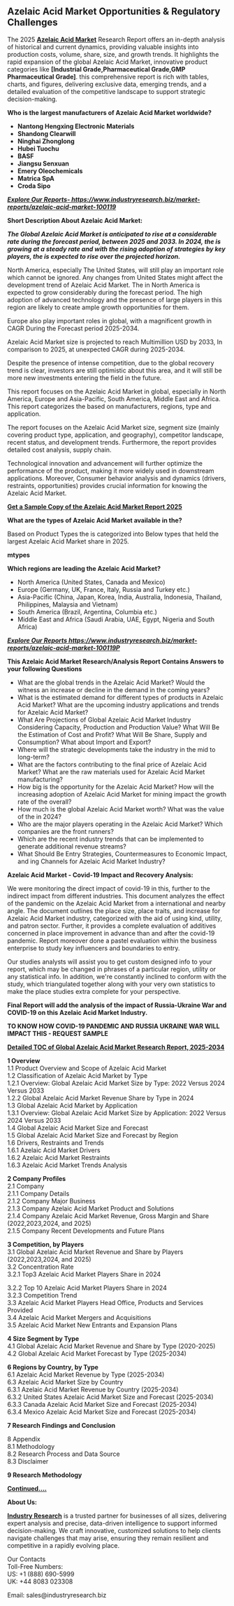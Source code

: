 <h2><strong>Azelaic Acid Market Opportunities & Regulatory Challenges</strong></h2><p>The 2025&nbsp;<strong><a href="https://www.industryresearch.biz/market-reports/azelaic-acid-market-100119">Azelaic Acid Market</a></strong>&nbsp;Research Report offers an in-depth analysis of historical and current dynamics, providing valuable insights into production costs, volume, share, size, and growth trends. It highlights the rapid expansion of the global Azelaic Acid Market, innovative product categories like&nbsp;<strong>[Industrial Grade,Pharmaceutical Grade,GMP Pharmaceutical Grade]</strong>. this comprehensive report is rich with tables, charts, and figures, delivering exclusive data, emerging trends, and a detailed evaluation of the competitive landscape to support strategic decision-making.</p><p><strong>Who is the largest manufacturers of Azelaic Acid Market worldwide?</strong></p><p><strong><ul><li>Nantong Hengxing Electronic Materials</li><li>Shandong Clearwill</li><li>Ninghai Zhonglong</li><li>Hubei Tuochu</li><li>BASF</li><li>Jiangsu Senxuan</li><li>Emery Oleochemicals</li><li>Matrica SpA</li><li>Croda Sipo</li></ul></strong></p><p><strong><em><a href="https://www.industryresearch.biz/enquiry/request-sample/100119">Explore Our Reports-&nbsp;https://www.industryresearch.biz/market-reports/azelaic-acid-market-100119</a></em></strong></p><p><strong>Short Description About Azelaic Acid Market:</strong></p><p><strong><em>The Global Azelaic Acid Market is anticipated to rise at a considerable rate during the forecast period, between 2025 and 2033. In 2024, the is growing at a steady rate and with the rising adoption of strategies by key players, the is expected to rise over the projected horizon.</em></strong></p><p>North America, especially The United States, will still play an important role which cannot be ignored. Any changes from United States might affect the development trend of Azelaic Acid Market. The in North America is expected to grow considerably during the forecast period. The high adoption of advanced technology and the presence of large players in this region are likely to create ample growth opportunities for them.</p><p>Europe also play important roles in global, with a magnificent growth in CAGR During the Forecast period 2025-2034.</p><p>Azelaic Acid Market size is projected to reach Multimillion USD by 2033, In comparison to 2025, at unexpected CAGR during 2025-2034.</p><p>Despite the presence of intense competition, due to the global recovery trend is clear, investors are still optimistic about this area, and it will still be more new investments entering the field in the future.</p><p>This report focuses on the Azelaic Acid Market in global, especially in North America, Europe and Asia-Pacific, South America, Middle East and Africa. This report categorizes the based on manufacturers, regions, type and application.</p><p>The report focuses on the Azelaic Acid Market size, segment size (mainly covering product type, application, and geography), competitor landscape, recent status, and development trends. Furthermore, the report provides detailed cost analysis, supply chain.</p><p>Technological innovation and advancement will further optimize the performance of the product, making it more widely used in downstream applications. Moreover, Consumer behavior analysis and dynamics (drivers, restraints, opportunities) provides crucial information for knowing the Azelaic Acid Market.</p><p><strong><a href="https://www.industryresearch.biz/enquiry/request-sample/100119">Get a Sample Copy of the Azelaic Acid Market Report 2025</a></strong></p><p><strong>What are the types of Azelaic Acid Market available in the?</strong></p><p>Based on Product Types the is categorized into Below types that held the largest Azelaic Acid Market share in 2025.</p><p><strong>mtypes</strong></p><p><strong>Which regions are leading the Azelaic Acid Market?</strong></p><ul><li>North America (United States, Canada and Mexico)</li><li>Europe (Germany, UK, France, Italy, Russia and Turkey etc.)</li><li>Asia-Pacific (China, Japan, Korea, India, Australia, Indonesia, Thailand, Philippines, Malaysia and Vietnam)</li><li>South America (Brazil, Argentina, Columbia etc.)</li><li>Middle East and Africa (Saudi Arabia, UAE, Egypt, Nigeria and South Africa)</li></ul><p><strong><em><a href="https://www.industryresearch.biz/market-reports/azelaic-acid-market-100119">Explore Our Reports https://www.industryresearch.biz/market-reports/azelaic-acid-market-100119P</a></em></strong></p><p><strong>This Azelaic Acid Market Research/Analysis Report Contains Answers to your following Questions</strong></p><ul><li>What are the global trends in the Azelaic Acid Market? Would the witness an increase or decline in the demand in the coming years?</li><li>What is the estimated demand for different types of products in Azelaic Acid Market? What are the upcoming industry applications and trends for Azelaic Acid Market?</li><li>What Are Projections of Global Azelaic Acid Market Industry Considering Capacity, Production and Production Value? What Will Be the Estimation of Cost and Profit? What Will Be Share, Supply and Consumption? What about Import and Export?</li><li>Where will the strategic developments take the industry in the mid to long-term?</li><li>What are the factors contributing to the final price of Azelaic Acid Market? What are the raw materials used for Azelaic Acid Market manufacturing?</li><li>How big is the opportunity for the Azelaic Acid Market? How will the increasing adoption of Azelaic Acid Market for mining impact the growth rate of the overall?</li><li>How much is the global Azelaic Acid Market worth? What was the value of the in 2024?</li><li>Who are the major players operating in the Azelaic Acid Market? Which companies are the front runners?</li><li>Which are the recent industry trends that can be implemented to generate additional revenue streams?</li><li>What Should Be Entry Strategies, Countermeasures to Economic Impact, and ing Channels for Azelaic Acid Market Industry?</li></ul><p><strong>Azelaic Acid Market - Covid-19 Impact and Recovery Analysis:</strong></p><p>We were monitoring the direct impact of covid-19 in this, further to the indirect impact from different industries. This document analyzes the effect of the pandemic on the Azelaic Acid Market from a international and nearby angle. The document outlines the place size, place traits, and increase for Azelaic Acid Market industry, categorized with the aid of using kind, utility, and patron sector. Further, it provides a complete evaluation of additives concerned in place improvement in advance than and after the covid-19 pandemic. Report moreover done a pastel evaluation within the business enterprise to study key influencers and boundaries to entry.</p><p>Our studies analysts will assist you to get custom designed info to your report, which may be changed in phrases of a particular region, utility or any statistical info. In addition, we're constantly inclined to conform with the study, which triangulated together along with your very own statistics to make the place studies extra complete for your perspective.</p><p><strong>Final Report will add the analysis of the impact of Russia-Ukraine War and COVID-19 on this Azelaic Acid Market Industry.</strong></p><p><strong>TO KNOW HOW COVID-19 PANDEMIC AND RUSSIA UKRAINE WAR WILL IMPACT THIS - REQUEST SAMPLE</strong></p><p><strong><a href="https://www.industryresearch.biz/market-reports/azelaic-acid-market-100119">Detailed TOC of Global Azelaic Acid Market Research Report, 2025-2034</a></strong></p><p><strong>1 Overview</strong><br /> 1.1 Product Overview and Scope of Azelaic Acid Market<br /> 1.2 Classification of Azelaic Acid Market by Type<br /> 1.2.1 Overview: Global Azelaic Acid Market Size by Type: 2022 Versus 2024 Versus 2033<br /> 1.2.2 Global Azelaic Acid Market Revenue Share by Type in 2024<br /> 1.3 Global Azelaic Acid Market by Application<br /> 1.3.1 Overview: Global Azelaic Acid Market Size by Application: 2022&nbsp;Versus 2024 Versus 2033<br /> 1.4 Global Azelaic Acid Market Size and Forecast<br /> 1.5 Global Azelaic Acid Market Size and Forecast by Region<br /> 1.6 Drivers, Restraints and Trends<br /> 1.6.1 Azelaic Acid Market Drivers<br /> 1.6.2 Azelaic Acid Market Restraints<br /> 1.6.3 Azelaic Acid Market Trends Analysis</p><p><strong>2 Company Profiles</strong><br /> 2.1 Company<br /> 2.1.1 Company Details<br /> 2.1.2 Company Major Business<br /> 2.1.3 Company Azelaic Acid Market Product and Solutions<br /> 2.1.4 Company Azelaic Acid Market Revenue, Gross Margin and Share (2022,2023,2024, and 2025)<br /> 2.1.5 Company Recent Developments and Future Plans</p><p><strong>3 Competition, by Players</strong><br /> 3.1 Global Azelaic Acid Market Revenue and Share by Players (2022,2023,2024, and 2025)<br /> 3.2 Concentration Rate<br /> 3.2.1 Top3 Azelaic Acid Market Players Share in 2024</p><p>3.2.2 Top 10 Azelaic Acid Market Players Share in 2024<br /> 3.2.3 Competition Trend<br /> 3.3 Azelaic Acid Market Players Head Office, Products and Services Provided<br /> 3.4 Azelaic Acid Market Mergers and Acquisitions<br /> 3.5 Azelaic Acid Market New Entrants and Expansion Plans</p><p><strong>4 Size Segment by Type</strong><br /> 4.1 Global Azelaic Acid Market Revenue and Share by Type (2020-2025)<br /> 4.2 Global Azelaic Acid Market Forecast by Type (2025-2034)</p><p><strong>6 Regions by Country, by Type</strong><br /> 6.1 Azelaic Acid Market Revenue by Type (2025-2034)<br /> 6.3 Azelaic Acid Market Size by Country<br /> 6.3.1 Azelaic Acid Market Revenue by Country (2025-2034)<br /> 6.3.2 United States Azelaic Acid Market Size and Forecast (2025-2034)<br /> 6.3.3 Canada Azelaic Acid Market Size and Forecast (2025-2034)<br /> 6.3.4 Mexico Azelaic Acid Market Size and Forecast (2025-2034)</p><p><strong>7 Research Findings and Conclusion</strong></p><p>8 Appendix<br /> 8.1 Methodology<br /> 8.2 Research Process and Data Source<br /> 8.3 Disclaimer</p><p><strong>9 Research Methodology</strong></p><p><strong><a href="https://www.industryresearch.biz/market-reports/azelaic-acid-market-100119">Continued&hellip;.</a></strong></p><p><strong>About Us:</strong></p><p><strong><a href="https://www.industryresearch.biz/">Industry Research</a></strong>&nbsp;is a trusted partner for businesses of all sizes, delivering expert analysis and precise, data-driven intelligence to support informed decision-making. We craft innovative, customized solutions to help clients navigate challenges that may arise, ensuring they remain resilient and competitive in a rapidly evolving place.</p><p>Our Contacts<br /> Toll-Free Numbers:<br /> US: +1 (888) 690-5999<br /> UK: +44 8083 023308</p><p>Email: sales@industryresearch.biz</p>
